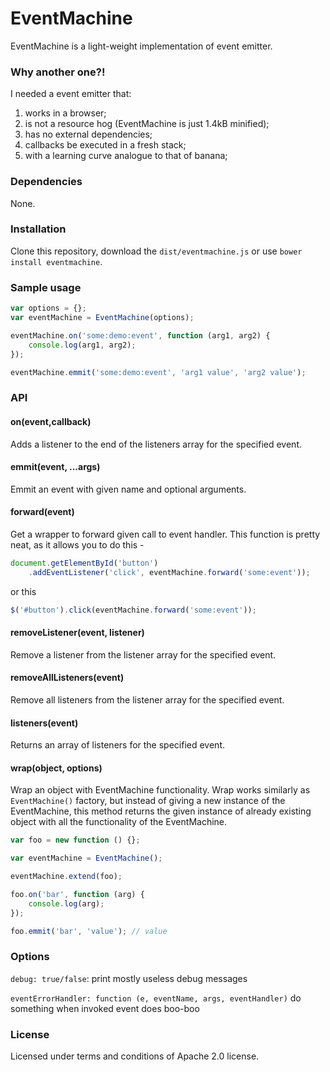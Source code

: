 EventMachine
================

EventMachine is a light-weight implementation of event emitter.

### Why another one?!

I needed a event emitter that:

1. works in a browser;
2. is not a resource hog (EventMachine is just 1.4kB minified);
3. has no external dependencies;
4. callbacks be executed in a fresh stack;
5. with a learning curve analogue to that of banana;

### Dependencies

None.

### Installation

Clone this repository, download the `dist/eventmachine.js` or use `bower install eventmachine`.

### Sample usage

```js
var options = {};
var eventMachine = EventMachine(options);

eventMachine.on('some:demo:event', function (arg1, arg2) {
    console.log(arg1, arg2);
});

eventMachine.emmit('some:demo:event', 'arg1 value', 'arg2 value');
```

### API

#### on(event,callback)

Adds a listener to the end of the listeners array for the specified event.

#### emmit(event, ...args)

Emmit an event with given name and optional arguments.

#### forward(event)

Get a wrapper to forward given call to event handler. This function is pretty neat, as it allows you to do this -

```js
document.getElementById('button')
    .addEventListener('click', eventMachine.forward('some:event'));
```

or this

```js
$('#button').click(eventMachine.forward('some:event'));
```

#### removeListener(event, listener)

Remove a listener from the listener array for the specified event.

#### removeAllListeners(event)

Remove all listeners from the listener array for the specified event.

#### listeners(event)

Returns an array of listeners for the specified event.

#### wrap(object, options)

Wrap an object with EventMachine functionality. Wrap works similarly as `EventMachine()` factory, but instead of giving a new instance
of the EventMachine, this method returns the given instance of already existing object with all the functionality of the EventMachine.


```js
var foo = new function () {};

var eventMachine = EventMachine();

eventMachine.extend(foo);

foo.on('bar', function (arg) {
    console.log(arg);
});

foo.emmit('bar', 'value'); // value

```


### Options


`debug: true/false`: print mostly useless debug messages

`eventErrorHandler: function (e, eventName, args, eventHandler)` do something when invoked event does boo-boo


### License

Licensed under terms and conditions of Apache 2.0 license.
